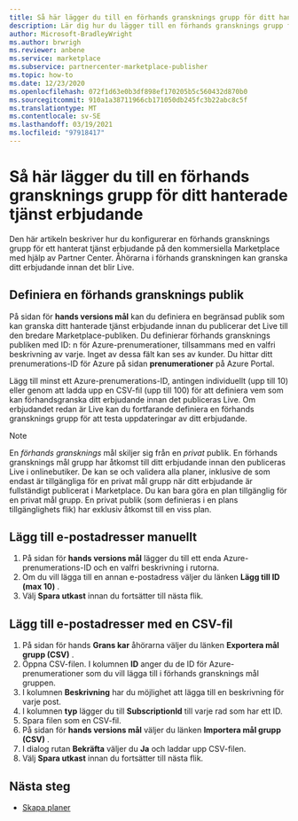```yaml
---
title: Så här lägger du till en förhands gransknings grupp för ditt hanterade tjänst erbjudande
description: Lär dig hur du lägger till en förhands gransknings grupp för ditt hanterade tjänst erbjudande i Microsoft Partner Center.
author: Microsoft-BradleyWright
ms.author: brwrigh
ms.reviewer: anbene
ms.service: marketplace
ms.subservice: partnercenter-marketplace-publisher
ms.topic: how-to
ms.date: 12/23/2020
ms.openlocfilehash: 072f1d63e0b3df898ef170205b5c560432d870b0
ms.sourcegitcommit: 910a1a38711966cb171050db245fc3b22abc8c5f
ms.translationtype: MT
ms.contentlocale: sv-SE
ms.lasthandoff: 03/19/2021
ms.locfileid: "97918417"
---
```

# <a name="how-to-add-a-preview-audience-for-your-managed-service-offer"></a>Så här lägger du till en förhands gransknings grupp för ditt hanterade tjänst erbjudande

Den här artikeln beskriver hur du konfigurerar en förhands gransknings grupp för ett hanterat tjänst erbjudande på den kommersiella Marketplace med hjälp av Partner Center. Åhörarna i förhands granskningen kan granska ditt erbjudande innan det blir Live.

## <a name="define-a-preview-audience"></a>Definiera en förhands gransknings publik

På sidan för **hands versions mål** kan du definiera en begränsad publik som kan granska ditt hanterade tjänst erbjudande innan du publicerar det Live till den bredare Marketplace-publiken. Du definierar förhands gransknings publiken med ID: n för Azure-prenumerationer, tillsammans med en valfri beskrivning av varje. Inget av dessa fält kan ses av kunder. Du hittar ditt prenumerations-ID för Azure på sidan **prenumerationer** på Azure Portal.

Lägg till minst ett Azure-prenumerations-ID, antingen individuellt (upp till 10) eller genom att ladda upp en CSV-fil (upp till 100) för att definiera vem som kan förhandsgranska ditt erbjudande innan det publiceras Live. Om erbjudandet redan är Live kan du fortfarande definiera en förhands gransknings grupp för att testa uppdateringar av ditt erbjudande.

> [!NOTE]
> En *förhands gransknings* mål skiljer sig från en *privat* publik. En förhands gransknings mål grupp har åtkomst till ditt erbjudande innan den publiceras Live i onlinebutiker. De kan se och validera alla planer, inklusive de som endast är tillgängliga för en privat mål grupp när ditt erbjudande är fullständigt publicerat i Marketplace. Du kan bara göra en plan tillgänglig för en privat mål grupp. En privat publik (som definieras i en plans tillgänglighets flik) har exklusiv åtkomst till en viss plan.

## <a name="add-email-addresses-manually"></a>Lägg till e-postadresser manuellt

1. På sidan för **hands versions mål** lägger du till ett enda Azure-prenumerations-ID och en valfri beskrivning i rutorna.
2. Om du vill lägga till en annan e-postadress väljer du länken **Lägg till ID (max 10)** .
3. Välj **Spara utkast** innan du fortsätter till nästa flik.

## <a name="add-email-addresses-using-a-csv-file"></a>Lägg till e-postadresser med en CSV-fil

1. På sidan för hands **Grans kar** åhörarna väljer du länken **Exportera mål grupp (CSV)** .
2. Öppna CSV-filen. I kolumnen **ID** anger du de ID för Azure-prenumerationer som du vill lägga till i förhands gransknings mål gruppen.
3. I kolumnen **Beskrivning** har du möjlighet att lägga till en beskrivning för varje post.
4. I kolumnen **typ** lägger du till **SubscriptionId** till varje rad som har ett ID.
5. Spara filen som en CSV-fil.
6. På sidan för **hands versions mål** väljer du länken **Importera mål grupp (CSV)** .
7. I dialog rutan **Bekräfta** väljer du **Ja** och laddar upp CSV-filen.
8. Välj **Spara utkast** innan du fortsätter till nästa flik.

## <a name="next-steps"></a>Nästa steg

* [Skapa planer](create-managed-service-offer-plans.md)
